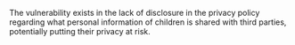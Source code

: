 The vulnerability exists in the lack of disclosure in the privacy policy regarding what personal information of children is shared with third parties, potentially putting their privacy at risk.